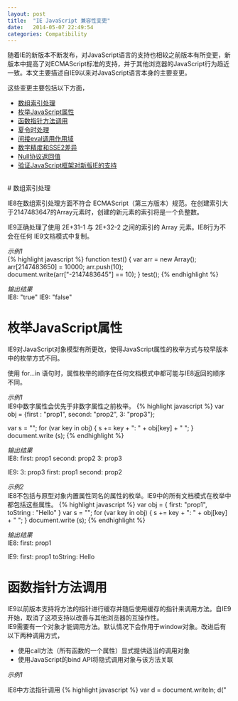 ```yaml
---
layout: post
title:  "IE JavaScript 兼容性变更"
date:   2014-05-07 22:49:54
categories: Compatibility
---
```



随着IE的新版本不断发布，对JavaScript语言的支持也相较之前版本有所变更，新版本中提高了对ECMAScript标准的支持，并于其他浏览器的JavaScript行为趋近一致。本文主要描述自IE9以来对JavaScript语言本身的主要变更。
<!--more-->

这些变更主要包括以下方面，

+   [数组索引处理](#array-index)
+   [枚举JavaScript属性](#enum-prop)
+   [函数指针方法调用](#function-pointer)
+   [夏令时处理](#daylight-saving)
+   [间接eval调用作用域](#eval-scope)
+   [数字精度和SSE2差异](#math-sse2)
+   [Null协议返回值](#null-return)
+   [验证JavaScript框架对新版IE的支持](#verify-js-framework)

<br/>
# 数组索引处理<a name="array-index"></a>

IE8在数组索引处理方面不符合 ECMAScript（第三方版本）规范。在创建索引大于2147483647的Array元素时，创建的新元素的索引将是一个负整数。

IE9正确处理了使用 2E+31-1 与 2E+32-2 之间的索引的 Array 元素。IE8行为不会在任何 IE9文档模式中复制。

*示例1*  
{% highlight javascript %}
function test() {
    var arr = new Array();		
    arr[2147483650] = 10000;
    arr.push(10);	
    document.write(arr["-2147483645"] == 10);
}
test();
{% endhighlight %}

*输出结果*  
IE8:
    "true"
IE9:
    "false"
 

# 枚举JavaScript属性<a name="enum-prop"></a>

IE9对JavaScript对象模型有所更改，使得JavaScript属性的枚举方式与较早版本中的枚举方式不同。

使用 for…in 语句时，属性枚举的顺序在任何文档模式中都可能与IE8返回的顺序不同。 

*示例1*  
IE9中数字属性会优先于非数字属性之前枚举。
{% highlight javascript %}
var obj = {first : "prop1", second: "prop2", 3: "prop3"};

var s = "";
for (var key in obj) {
    s += key + ": " + obj[key] + " ";
}
document.write (s);
{% endhighlight %}

*输出结果*  
IE8:
    first: prop1 second: prop2 3: prop3 

IE9:
    3: prop3 first: prop1 second: prop2

*示例2*  
IE8不包括与原型对象内置属性同名的属性的枚举。IE9中的所有文档模式在枚举中都包括这些属性。
{% highlight javascript %}
var obj = { first: "prop1", toString : "Hello" }
var s = "";
for (var key in obj) {
    s += key + ": " + obj[key] + " ";
}
document.write (s);
{% endhighlight %}

*输出结果*  
IE8:
    first: prop1

IE9:
    first: prop1 toString: Hello

# 函数指针方法调用<a name="function-pointer"></a>

IE9以前版本支持将方法的指针进行缓存并随后使用缓存的指针来调用方法。自IE9开始，取消了这项支持以改善与其他浏览器的互操作性。  
IE9需要有一个对象才能调用方法。默认情况下会作用于window对象。改进后有以下两种调用方式，

+   使用call方法（所有函数的一个属性）显式提供适当的调用对象
+   使用JavaScript的bind API将隐式调用对象与该方法关联

*示例1*

IE8中方法指针调用
{% highlight javascript %}
var d = document.writeln;
d("<script language=VBScript>");
{% endhighlight %}

*示例2*

IE9使用call方法显式指定对象
{% highlight javascript %}
d.call(document, "<script language="VBScript">”);
{% endhighlight %}

*示例3*

IE9使用bind方法隐式指定对象
{% highlight javascript %}
var d = document.writeln.bind(document);
d("<script language=VBScript>"); // Now this is OK.
{% endhighlight %}

# 夏令时处理 <a name="daylight-saving"></a>

IE9和以前版本中，日期通过应用ECMAScript规范中来存储夏令时调整时间。为提高准确性，尤其是过去日期（历史数据）的准确性，IE10依据系统规则存储夏令时调整时间。如果你的代码在你的Web应用程序中计算历史日期，或具有自定义逻辑可解决浏览器日期计算不准确的问题，要确保在升级Web应用程序使其适用于IE10时，自定义逻辑仍可正常使用。

对于夏令时转换发生在午夜（将时钟回拨）的时区，系统时间实际在过渡边界前1毫秒(ms)进行转换。通过在过渡边界前1ms进行转换，Windows 7及以上版本将仍处于夏令时转换的当天，但会在夏令时转换完成后的状态下向后回拨时钟。

*示例1*
{% highlight javascript %}
// Browser is running in Pacific Standard Time zone
new Date(Date.parse("3/31/2000")).toUTCString() 
{% endhighlight %}

*输出结果*  
IE10 (Standards mode): "Fri, 31 Mar 2000 07:00:00 UTC"

IE9 (Standards mode): "Fri, 31 Mar 2000 08:00:00 UTC"

*示例2*
{% highlight javascript %}
var milliSeconds = 0; 
var offSet1 = new Date(2012, 01, 25, 24, 00, 00, milliSeconds).getTimezoneOffset(); 
var offSet2 = new Date(2012, 01, 25, 24, 00, 00, milliSeconds-1).getTimezoneOffset(); // Check the offset 1 ms before
offSet1 != offSet2 ? alert("dstBoundary") : alert("non-dstBoundary");
{% endhighlight %}

*输出结果*  
IE10 (Standards mode): "dstBoundary"

IE9 (Standards mode): "non-dstBoundary"

# 间接eval调用作用域<a name="eval-scope"></a>

IE9以前版本，传递给间接eval的字符串将在本地函数作用域内求值。从IE9标准模式开始，该字符串根据ECMAScript语言规范第5版的规定在全局作用域中求值。 

*示例1*

{% highlight javascript %}
function test() {
   var dateFn = "Date(1971,3,8)";
   var myDate;
   var indirectEval = eval;
   indirectEval("myDate = new " + dateFn + ";");
   document.write(myDate);
}
test();
{% endhighlight %}

*输出结果*  
IE9 (Standards mode): "undefined"

IE8 : "Thu Apr 8 00:00:00 PDT 1971"

# 数字精度和SSE2差异<a name="math-sse2"></a>

IE9在平台支持的情况下会使用Streaming SIMD Extensions 2 (SSE2)来提高数学运算速度和精度，因此会获得和IE8及以前版本不同的精度。

*示例1*

{% highlight javascript %}
function test() {
    var x = 6.28318530717958620000;
    var val = Math.sin(x);
    document.write(Math.abs(val)) 
}
test();
{% endhighlight %}

*输出结果*  
IE9 (系统支持SSE2): "2.4492935982947064e-16"

IE8 : "2.4492127076447545e-16"

# Null协议返回值 <a name="null-return"></a>

IE9在处理返回"null"值的JavaScript时遵循以下HTML5规定。浏览器必须将URL视为已经返回HTTP 204 无内容，其中不得包含响应正文。

*示例1*

{% highlight html %}
<!DOCTYPE html>
<html>
<head>      
</head>
<body>
   <div id="ad_content">
      <iframe src="javascript:document.write('...'); return null;" />
   // document.write is meant to create the contents of the iframe
   </div>
</body>
</html>
{% endhighlight %}

由于作为JavaScript协议(javascript:)一部分执行返回"null"，IE9会将URL视为其返回了“HTTP 204 无内容”，因此iframe为空，无论JavaScript协议中运行其他什么JavaScript。

# 验证JavaScript框架对新版IE的支持<a name="verify-js-framework"></a>

许多站点仍在使用与新版本的IE不兼容的旧版JavaScript框架。许多现有JavaScript框架包含的功能取决于现有IE特定的行为或quirks模式。因此，在IE中所作的更改可能导致许多受欢迎的JavaScript框架部分无法正确工作。

为做演示，以下为需要更新以支持IE9的受欢迎 JavaScript 框架的列表。

+   Cufon 1.09i+
+   jQuery 1.5.1+
+   jQuery UI 1.6.8+
+   MooTools 1.3+
+   Prototype 1.7+

<br/>
# 参考文档

+   [JavaScript compatibility changes](http://msdn.microsoft.com/en-us/library/ie/dn467851%28v=vs.85%29.aspx)
+   [ECMAScript](http://www.ecmascript.org/docs.php)